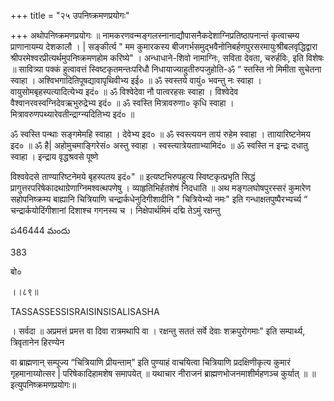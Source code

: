 +++
title = "२५ उपनिष्क्रमणप्रयोगः"

+++
अथोपनिष्क्रमणप्रयोगः ॥ नामकरणवन्मङ्गलस्नानाद्यौपासनैकदेशाग्निप्रतिष्ठापनान्तं कृत्वाचम्य प्राणानायम्य देशकालौ । | सङ्कीर्त्य " मम कुमारकस्य बीजगर्भसमुद्भवैनोनिबर्हणपुरसरमायुःश्रीबलवृद्धिद्वारा श्रीपरमेश्वरप्रीत्यर्थमुपनिष्क्रमणहोम करिष्ये" । अन्धाधाने-शिवो नामाग्निः, सविता देवता, चरुर्हविः, इति विशेषः ॥ सावित्र्या पक्कं हुत्वावत्तं स्विष्टकृतमन्तःपरिधौ निधायाज्याहुतीरुपजुहोति-ॐ “ स्तस्ति नो मिमीता सुचेतना स्वाहा । अश्विभगादितिपूषद्यावापृथिवीभ्य इई० ॥ ॐ स्वस्तये वायुं० भवन्तु नः स्वाहा । वायुसोमबृहस्पत्यादित्येभ्य इदं० ॥ ॐ विश्वेदेवा नौ पात्वरहसः स्वाहा । विश्वेदेव वैश्वानरवस्वग्निदेवऋभुरुद्रेभ्य इदं० ॥ ॐ स्वस्ति मित्रावरुणा० कृधि स्वाहा । मित्रावरुणपथ्यारेवतीन्द्राग्न्यदितिभ्य इदं० ॥

ॐ स्वस्ति पन्थाः सङ्गमेमहि स्वाहा । देवेभ्य इद० ॥ ॐ स्वस्त्ययन ताय॑ रुहेम स्वाहा । ताायारिष्टनेमय इद० ॥ ॐ है| अहोमुचमाङ्गिरेसं० अस्तु स्वाहा । स्वस्त्यात्रेयतााभ्यामिदं० ॥ ॐ स्वस्ति न इन्द्रः दधातु स्वाहा । इन्द्राय वृद्धश्रवसे पूष्णे

विश्ववेदसे ताण्यारिष्टनेमये बृहस्पतय इदं०" ॥ इत्यष्टभिरुपहुत्य स्विष्टकृत्प्रभृति सिद्धं प्रागुत्तरपरिषेकादथाग्रेणाग्निमश्वत्थपणेषु । व्याहृतिभिर्हतशेषं निदधाति ॥ अथ मङ्गलघोषपुरस्सरं कुमारेण सहोपनिष्क्रम्य बाह्यानि चित्रियाणि चन्द्रार्कधेनुदिगीशादीनि " चित्रियेभ्यो नमः" इति गन्धाक्षतपुष्पैरभ्यर्च्य “ चन्द्रार्कयोदिंगीशानां दिशाश्च गगनस्य च । निक्षेपार्थमिमं दद्मि तेऽमुं रक्षन्तु

ప46444 మందు

383

बो०

।।८९॥

TASSASSESSISRAISINSISALISASHA

। सर्वदा ॥ अप्रमत्तं प्रमत्त वा दिवा रात्रमथापि वा । रक्षन्तु सततं सर्वे देवाः शक्रपुरोगमाः" इति सम्पार्थ्य, त्रिवृतानेन हिरण्येन

वा ब्राह्मणान् सम्पूज्य “चित्रियाणि प्रीयन्ताम्" इति पुण्याहं वाचयित्वा चित्रियाणि प्रदक्षिणीकृत्य कुमारं गृहमानाय्योत्सर | परिषेकादिहामशेष समापयेत् ॥ यथाचार नीराजनं ब्राह्मणभोजनमाशीर्महणञ्च कुर्यात् ॥ ॥ इत्युपनिष्क्रमणप्रयोगः॥
